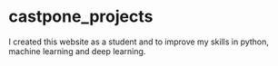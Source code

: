 # castpone_projects
I created this website as a student and to improve my skills  in python, machine learning and deep learning.
